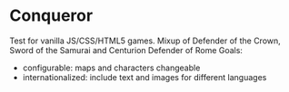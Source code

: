 # Conqueror
Test for vanilla JS/CSS/HTML5 games. 
Mixup of Defender of the Crown, Sword of the Samurai and Centurion Defender of Rome
Goals:
- configurable: maps and characters changeable
- internationalized: include text and images for different languages
